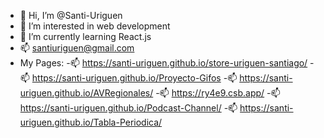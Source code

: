 - 👋 Hi, I’m @Santi-Uriguen
- 👀 I’m interested in web development
- 🌱 I’m currently learning React.js
- 📫 santiuriguen@gmail.com
- My Pages:
 -📫 https://santi-uriguen.github.io/store-uriguen-santiago/ 
 -📫 https://santi-uriguen.github.io/Proyecto-Gifos
 -📫 https://santi-uriguen.github.io/AVRegionales/
 -📫 https://ry4e9.csb.app/
 -📫 https://santi-uriguen.github.io/Podcast-Channel/
 -📫 https://santi-uriguen.github.io/Tabla-Periodica/

<!---
Santi-Uriguen/Santi-Uriguen is a ✨ special ✨ repository because its `README.md` (this file) appears on your GitHub profile.
You can click the Preview link to take a look at your changes.
--->
